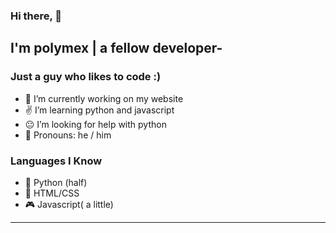### Hi there, 👋
## I'm polymex | a fellow developer-

### Just a guy who likes to code :)

- 🎨 I’m currently working on my website
- ✌ I’m learning python and javascript
- 😐 I’m looking for help with python
- 👨 Pronouns: he / him


### Languages I Know

- 🐍 Python (half)
- 🔆 HTML/CSS
- 🎮 Javascript( a little)

---


